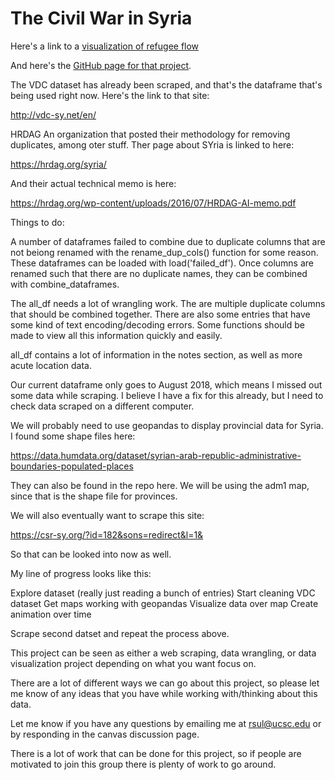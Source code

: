 # The Civil War in Syria

Here's a link to a [visualization of refugee flow](https://www.lucify.com/the-flow-towards-europe/  )

And here's the [GitHub page for that project](https://github.com/lucified/lucify-refugees  ).


The VDC dataset has already been scraped, and that's the dataframe that's being used right now. Here's the link to that site:

http://vdc-sy.net/en/


HRDAG
An organization that posted their methodology for removing duplicates, among oter stuff. Ther page about SYria is linked to here:

https://hrdag.org/syria/

And their actual technical memo is here:

https://hrdag.org/wp-content/uploads/2016/07/HRDAG-AI-memo.pdf



Things to do:

A number of dataframes failed to combine due to duplicate columns that are not beiong renamed with the rename_dup_cols() function for some reason. These dataframes can be loaded with  load('failed_df'). Once columns are renamed such that there are no duplicate names, they can be combined with combine_dataframes.

The all_df needs a lot of wrangling work. The are multiple duplicate columns that should be combined together. There are also some entries that have some kind of text encoding/decoding errors. Some functions should be made to view all this information quickly and easily.

all_df contains a lot of information in the notes section, as well as more acute location data.

Our current dataframe only goes to August 2018, which means I missed out some data while scraping. I believe I have a fix for this already, but I need to check data scraped on a different computer.

We will probably need to use geopandas to display provincial data for Syria. I found some shape files here: 

https://data.humdata.org/dataset/syrian-arab-republic-administrative-boundaries-populated-places

They can also be found in the repo here. We will be using the adm1 map, since that is the shape file for provinces.

We will also eventually want to scrape this site: 

https://csr-sy.org/?id=182&sons=redirect&l=1&

So that can be looked into now as well.

My line of progress looks like this:

Explore dataset (really just reading a bunch of entries)
Start cleaning VDC dataset
Get maps working with geopandas
Visualize data over map
Create animation over time

Scrape second datset and repeat the process above.

This project can be seen as either a web scraping, data wrangling, or data visualization project depending on what you want focus on.

There are a lot of different ways we can go about this project, so please let me know of any ideas that you have while working with/thinking about this data.

Let me know if you have any questions by emailing me at rsul@ucsc.edu or by responding in the canvas discussion page. 

There is a lot of work that can be done for this project, so if people are motivated to join this group there is plenty of work to go around.
